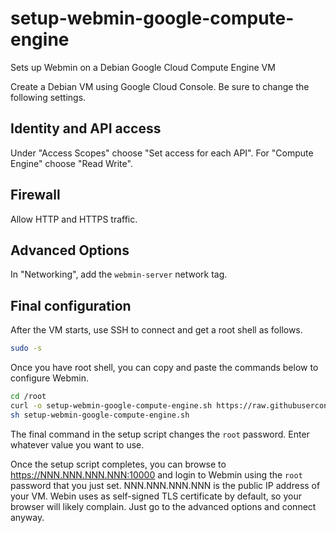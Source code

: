 # setup-webmin-google-compute-engine
Sets up Webmin on a Debian Google Cloud Compute Engine VM

Create a Debian VM using Google Cloud Console. Be sure to change the following settings.

## Identity and API access

Under "Access Scopes" choose "Set access for each API". For "Compute Engine" choose "Read Write".

## Firewall

Allow HTTP and HTTPS traffic.

## Advanced Options

In "Networking", add the `webmin-server` network tag.

## Final configuration

After the VM starts, use SSH to connect and get a root shell as follows.


```bash
sudo -s
```

Once you have root shell, you can copy and paste the commands below to configure Webmin.


```bash
cd /root
curl -o setup-webmin-google-compute-engine.sh https://raw.githubusercontent.com/nic-brian/setup-webmin-google-compute-engine/main/main-script.sh
sh setup-webmin-google-compute-engine.sh
```

The final command in the setup script changes the `root` password. Enter whatever value you want to use.

Once the setup script completes, you can browse to https://NNN.NNN.NNN.NNN:10000 and login to Webmin using the `root` password that you just set.
NNN.NNN.NNN.NNN is the public IP address of your VM. Webin uses as self-signed TLS certificate by default, so your browser will likely complain.
Just go to the advanced options and connect anyway.
